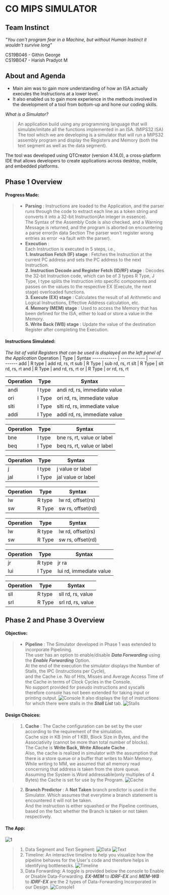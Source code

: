 # CO MIPS SIMULATOR
## Team Instinct

*"You can't program fear in a Machine, but without Human Instinct it wouldn't survive long"*

CS19B046 - Githin George\
CS19B047 - Harish Pradyot M

## About and Agenda

* Main aim was to gain more understanding of how an ISA actually executes the Instructions at a lower level.
* It also enabled us to gain more experience in the methods involved in the development of a tool from bottom-up and hone our coding skills.

*What is a Simulator?*
>An application build using any programming language that will simulate/imitate all the functions implemented in an ISA. (MIPS32 ISA)\
The tool which we are developing is a simulator that will run a MIPS32 assembly program and display the Registers and Memory (both the text segment as well as the data segment).

The tool was developed using QTCreator (version  4.14.0), a cross-platform IDE that allows developers to create applications across desktop, mobile, and embedded platforms.


## Phase 1 Overview

#### Progress Made:
>* **Parsing** : Instructions are loaded to the Application, and the parser runs through the code to extract each line as a token string and converts it into a 32-bit Instruction(An integer in essence).\
  The Syntax of the Assembly Code is also checked, and a Warning Message is returned, and the program is aborted on encountering a parse error(In data Section The parser won't register wrong entries as error ->a fault with the parser).
>* **Execution** :\
  Each Instruction is executed in 5 steps, i.e., \
  **1. Instruction Fetch (IF) stage** : Fetches the Instruction at the current PC address and sets the PC address to the next Instruction.\
  **2. Instruction Decode and Register Fetch (ID/RF) stage** : Decodes the 32-bit Instruction code, which can be of 3 types R Type, J Type, I type splits the Instruction into specific components and passes on the values to the respective EX (Execute, the next stage) overloaded functions.\
  **3. Execute (EX) stage** : Calculates the result of all Arithmetic and Logical Instructions, Effective Address calculation, etc.\
  **4. Memory (MEM) stage** : Used to access the Memory that has been defined for the ISA, either to load or store a value in the Memory.\
  **5. Write Back (WB) stage** : Update the value of the destination Register after completing the Execution.


#### Instructions Simulated:
*The list of valid Registers that can be used is displayed on the left panel of the Application*
Operation | Type | Syntax
------------ | ------------ | -------------
add | R type | add rd, rs, rt
sub | R Type | sub rd, rs, rt
slt | R Type | slt rd, rs, rt
and | R Type | and rd, rs, rt
or | R Type | or rd, rs, rt


Operation | Type | Syntax
------------ | ------------ | -------------
andi | I type | andi rd, rs, immediate value
ori | I Type | ori rd, rs, immediate value
slti | I Type | slti rd, rs, immediate value
addi | I Type | addi rd, rs, immediate value


Operation | Type | Syntax
------------ | ------------ | -------------
bne | I type | bne rs, rt, value or label
beq | I Type | beq rs, rt, value or label


Operation | Type | Syntax
------------ | ------------ | -------------
j | I type | j value or label
jal | I Type | jal value or label


Operation | Type | Syntax
------------ | ------------ | -------------
lw | R type | lw rd, offset(rs)
sw | R Type | sw rs, offset(rd)


Operation | Type | Syntax
------------ | ------------ | -------------
lw | R type | lw rd, offset(rs)
sw | R Type | sw rs, offset(rd)


Operation | Type | Syntax
------------ | ------------ | -------------
jr | R type | jr ra
lui | I Type | lui rd, immediate value


Operation | Type | Syntax
------------ | ------------ | -------------
sll | R type | sll rd, rs, value
srl | R Type | srl rd, rs, value

## Phase 2 and Phase 3 Overview

#### Objective:
>* **Pipeline** : The Simulator developed in Phase 1 was extended to incorporate Pipelining.\
  The user has an option to enable/disable ***Data Forwarding*** using the ***Enable Forwarding*** Option.\
  At the end of the execution the simulator displays the Number of Stalls, the IPC (Instructions per Cycle),\
  and the Cache i.e. No of Hits, Misses and Average Access Time of the Cache in terms of Clock Cycles in the Console.\
  No support provided for pseudo instructions and syscalls therefore console has not been extended for taking input or printing output.
  ![Console](https://user-images.githubusercontent.com/70936222/116671858-128cd800-a9bf-11eb-9582-8894a4f84c73.PNG)
  It also displays the list of instructions for which there were stalls in the ***Stall List*** tab.
  ![Stalls](https://user-images.githubusercontent.com/70936222/116671863-13be0500-a9bf-11eb-8699-a4d1546f52cd.PNG)

#### Design Choices:
>1.  **Cache** : The Cache configuration can be set by the user according to the requirement of the simulation.\
    Cache size in KB (min of 1 KB), Block Size in Bytes, and the Associativity (cannot be more than total number of blocks).\
    The Cache is **Write Back, Write Allocate Cache** .\
    Also, the cache is realized in simulator with the assumption that there is a store queue or a buffer that writes to Main Memory. While writing to MM, we assumed that all memory read concerning that address is taken from the store queue.\
    Assuming the System is Word addressable(only multiples of 4 Bytes) the Cache is set for use by the Program.
    ![Cache](https://user-images.githubusercontent.com/70936222/116671854-128cd800-a9bf-11eb-843f-91fbbc5df522.PNG)
     
>2.  **Branch Predictor** : A **Not Taken** branch predictor is used in the Simulator. Which assumes that everytime a branch statement is encountered it will not be taken.\
     And the instruction is either squashed or the Pipeline continues, based on the fact whether the Branch is taken or not taken respectively.
     
#### The App:
![1](https://user-images.githubusercontent.com/70936222/116671851-10c31480-a9bf-11eb-85a3-c84064687510.PNG)
>1. Data Segment and Text Segment:
    ![Data](https://user-images.githubusercontent.com/70936222/116671860-13256e80-a9bf-11eb-96b9-eb0bfc16be66.PNG)
    ![Text](https://user-images.githubusercontent.com/70936222/116671867-14569b80-a9bf-11eb-8f1c-b86088c092c0.PNG)
>2. Timeline:
    An interactive timeline to help you visualize how the pipeline behaves for the User's code and therefore helps in identifying bottlenecks.
    ![Timeline](https://user-images.githubusercontent.com/70936222/116671868-14ef3200-a9bf-11eb-914a-e86cb4628768.PNG)
>3. Data Forwarding: A toggle is provided below the console to Enable or Disable Data-Forwarding. ***EX-MEM*** to ***IDRF-EX*** and ***MEM-WB*** to ***IDRF-EX*** are the 2 types of Data-Forwarding Incorporated in our Design.
    ![Console1](https://user-images.githubusercontent.com/70936222/116742686-5ad6e500-aa15-11eb-803a-421ae415cbb1.PNG)

    
